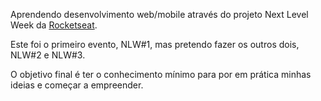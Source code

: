 Aprendendo desenvolvimento web/mobile através do projeto Next Level Week da [Rocketseat](https://rocketseat.com.br/).

Este foi o primeiro evento, NLW#1, mas pretendo fazer os outros dois, NLW#2 e NLW#3.

O objetivo final é ter o conhecimento mínimo para por em prática minhas ideias e começar a empreender.
